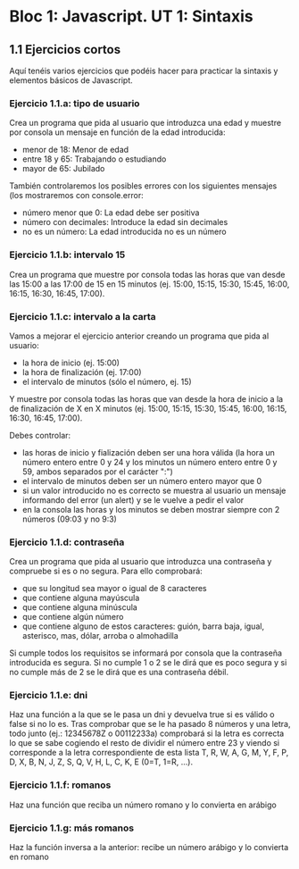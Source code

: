 # Bloc 1: Javascript. UT 1: Sintaxis
## 1.1 Ejercicios cortos
Aquí tenéis varios ejercicios que podéis hacer para practicar la sintaxis y elementos básicos de Javascript.

### Ejercicio 1.1.a: tipo de usuario
Crea un programa que pida al usuario que introduzca una edad y muestre por consola un mensaje en función de la edad introducida:
- menor de 18: Menor de edad
- entre 18 y 65: Trabajando o estudiando
- mayor de 65: Jubilado

También controlaremos los posibles errores con los siguientes mensajes (los mostraremos con console.error:
- número menor que 0: La edad debe ser positiva
- número con decimales: Introduce la edad sin decimales
- no es un número: La edad introducida no es un número

### Ejercicio 1.1.b: intervalo 15
Crea un programa que muestre por consola todas las horas que van desde las 15:00 a las 17:00 de 15 en 15 minutos (ej. 15:00, 15:15, 15:30, 15:45, 16:00, 16:15, 16:30, 16:45, 17:00).

### Ejercicio 1.1.c: intervalo a la carta
Vamos a mejorar el ejercicio anterior creando un programa que pida al usuario:
- la hora de inicio (ej. 15:00)
- la hora de finalización (ej. 17:00)
- el intervalo de minutos (sólo el número, ej. 15)

Y muestre por consola todas las horas que van desde la hora de inicio a la de finalización de X en X minutos (ej. 15:00, 15:15, 15:30, 15:45, 16:00, 16:15, 16:30, 16:45, 17:00).

Debes controlar:
- las horas de inicio y fialización deben ser una hora válida (la hora un número entero entre 0 y 24 y los minutos un número entero entre 0 y 59, ambos separados por el carácter ":")
- el intervalo de minutos deben ser un número entero mayor que 0
- si un valor introducido no es correcto se muestra al usuario un mensaje informando del error (un alert) y se le vuelve a pedir el valor
- en la consola las horas y los minutos se deben mostrar siempre con 2 números (09:03 y no 9:3)

### Ejercicio 1.1.d: contraseña
Crea un programa que pida al usuario que introduzca una contraseña y compruebe si es o no segura. Para ello comprobará:
- que su longitud sea mayor o igual de 8 caracteres
- que contiene alguna mayúscula
- que contiene alguna minúscula
- que contiene algún número
- que contiene alguno de estos caracteres: guión, barra baja, igual, asterisco, mas, dólar, arroba o almohadilla

Si cumple todos los requisitos se informará por consola que la contraseña introducida es segura. Si no cumple 1 o 2 se le dirá que es poco segura y si no cumple más de 2 se le dirá que es una contraseña débil.

### Ejercicio 1.1.e: dni
Haz una función a la que se le pasa un dni y devuelva true si es válido o false si no lo es. Tras comprobar que se le ha pasado 8 números y una letra, todo junto (ej.: 12345678Z o 00112233a) comprobará si la letra es correcta lo que se sabe cogiendo el resto de dividir el número entre 23 y viendo si corresponde a la letra correspondiente de esta lista T, R, W, A, G, M, Y, F, P, D, X, B, N, J, Z, S, Q, V, H, L, C, K, E (0=T, 1=R, ...).

### Ejercicio 1.1.f: romanos
Haz una función que reciba un número romano y lo convierta en arábigo

### Ejercicio 1.1.g: más romanos
Haz la función inversa a la anterior: recibe un número arábigo y lo convierta en 
romano
